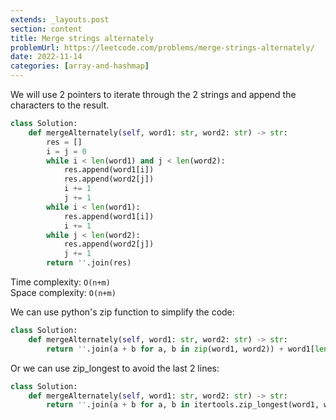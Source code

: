 ```yaml
---
extends: _layouts.post
section: content
title: Merge strings alternately
problemUrl: https://leetcode.com/problems/merge-strings-alternately/
date: 2022-11-14
categories: [array-and-hashmap]
---
```


We will use 2 pointers to iterate through the 2 strings and append the characters to the result.

```python
class Solution:
    def mergeAlternately(self, word1: str, word2: str) -> str:
        res = []
        i = j = 0
        while i < len(word1) and j < len(word2):
            res.append(word1[i])
            res.append(word2[j])
            i += 1
            j += 1
        while i < len(word1):
            res.append(word1[i])
            i += 1
        while j < len(word2):
            res.append(word2[j])
            j += 1
        return ''.join(res)
```

Time complexity: `O(n+m)` <br>
Space complexity: `O(n+m)`

We can use python's zip function to simplify the code:

```python
class Solution:
    def mergeAlternately(self, word1: str, word2: str) -> str:
        return ''.join(a + b for a, b in zip(word1, word2)) + word1[len(word2):] + word2[len(word1):]
```

Or we can use zip_longest to avoid the last 2 lines:

```python
class Solution:
    def mergeAlternately(self, word1: str, word2: str) -> str:
        return ''.join(a + b for a, b in itertools.zip_longest(word1, word2, fillvalue=''))
```